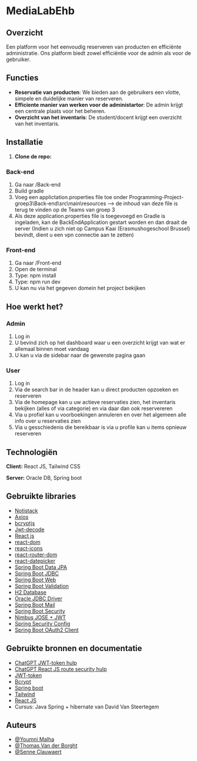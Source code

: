 # MediaLabEhb

## Overzicht
Een platform voor het eenvoudig reserveren van producten en efficiënte administratie. Ons platform biedt zowel efficiëntie voor de admin als voor de gebruiker.

## Functies
- **Reservatie van producten**: We bieden aan de gebruikers een vlotte, simpele en duidelijke manier van reserveren.
- **Efficiente manier van werken voor de administartor**: De admin krijgt een centrale plaats voor het beheren.
- **Overzicht van het inventaris**: De student/docent krijgt een overzicht van het inventaris.

## Installatie

1. **Clone de repo:**

### Back-end

1. Ga naar /Back-end
2. Build gradle
3. Voeg een applictation.properties file toe onder Programming-Project-groep3\Back-end\src\main\resources --> de inhoud van deze file is terug te vinden op de Teams van groep 3
4. Als deze application.properties file is toegevoegd en Gradle is ingeladen, kan de BackEndApplication gestart worden en dan draait de server (Indien u zich niet op Campus Kaai (Erasmushogeschool Brussel) bevindt, dient u een vpn connectie aan te zetten)

### Front-end

1. Ga naar /Front-end
2. Open de terminal
3. Type: npm install
4. Type: npm run dev
5. U kan nu via het gegeven domein het project bekijken

## Hoe werkt het?

### Admin

1. Log in
2. U bevind zich op het dashboard waar u een overzicht krijgt van wat er allemaal binnen moet vandaag
3. U kan u via de sidebar naar de gewenste pagina gaan

### User

1. Log in
2. Via de search bar in de header kan u direct producten opzoeken en reserveren
3. Via de homepage kan u uw actieve reservaties zien, het inventaris bekijken (alles of via categorie) en via daar dan ook reservereren
4. Via u profiel kan u voorboekingen annuleren en over het algemeen alle info over u reservaties zien
5. Via u gesschiedenis die bereikbaar is via u profile kan u items opnieuw reserveren

## Technologiën

**Client:** React JS, Tailwind CSS

**Server:** Oracle DB, Spring boot


## Gebruikte libraries
- [Notistack](https://www.npmjs.com/package/notistack)
- [Axios](https://axios-http.com/docs/intro)
- [bcryptjs](https://www.npmjs.com/package/bcryptjs)
- [Jwt-decode](https://www.npmjs.com/package/notistack)
- [React js](https://react.dev/)
- [react-dom](https://legacy.reactjs.org/docs/react-dom.html)
- [react-icons](https://www.npmjs.com/package/react-icons)
- [react-router-dom](https://www.npmjs.com/package/react-router-dom)
- [react-datepicker](https://www.npmjs.com/package/react-datepicker)
- [Spring Boot Data JPA](https://www.npmjs.com/package/bcryptjs)
- [Spring Boot JDBC](https://spring.io/guides/gs/relational-data-access)
- [Spring Boot Web](https://spring.io/guides/gs/spring-boot)
- [Spring Boot Validation](https://spring.io/guides/gs/validating-form-input)
- [H2 Database](https://www.h2database.com/html/main.html)
- [Oracle JDBC Driver](https://www.oracle.com/database/technologies/appdev/jdbc-downloads.html)
- [Spring Boot Mail](https://www.baeldung.com/spring-email)
- [Spring Boot Security](https://spring.io/guides/gs/securing-web)
- [Nimbus JOSE + JWT](https://connect2id.com/products/nimbus-jose-jwt)
- [Spring Security Config](https://spring.io/projects/spring-security)
- [Spring Boot OAuth2 Client](https://spring.io/guides/tutorials/spring-boot-oauth2)

## Gebruikte bronnen en documentatie
- [ChatGPT JWT-token hulp](https://chatgpt.com/share/c8861603-c97a-44e1-a80b-cc83cbc150d5)
- [ChatGPT React JS route security hulp](https://chatgpt.com/share/a0268d33-7462-4fb6-9c37-643fb92d03d4)
- [JWT-token](https://connect2id.com/products/nimbus-jose-jwt)
- [Bcrypt](https://www.baeldung.com/spring-security-registration-password-encoding-bcrypt)
- [Spring boot](https://spring.io/projects/spring-boot)
- [Tailwind](https://tailwindcss.com/docs/)
- [React JS](https://react.dev/learn)
- Cursus: Java Spring + hibernate van David Van Steertegem

## Auteurs
- [@Youmni Malha](https://github.com/Youmni)
- [@Thomas Van der Borght](https://github.com/ThomasVanderBorght)
- [@Senne Clauwaert](https://github.com/clauwaesenne)
